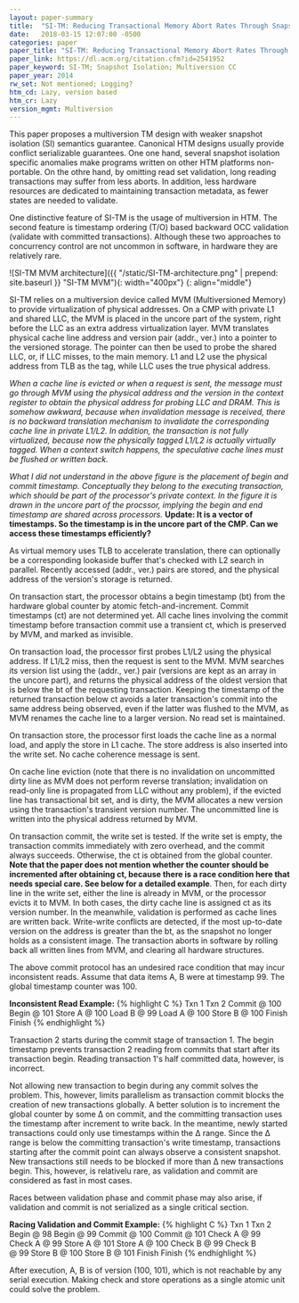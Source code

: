 ```yaml
---
layout: paper-summary
title:  "SI-TM: Reducing Transactional Memory Abort Rates Through Snapshot Isolation"
date:   2018-03-15 12:07:00 -0500
categories: paper
paper_title: "SI-TM: Reducing Transactional Memory Abort Rates Through Snapshot Isolation"
paper_link: https://dl.acm.org/citation.cfm?id=2541952
paper_keyword: SI-TM; Snapshot Isolation; Multiversion CC
paper_year: 2014
rw_set: Not mentioned; Logging?
htm_cd: Lazy, version based
htm_cr: Lazy
version_mgmt: Multiversion
---
```


This paper proposes a multiversion TM design with weaker snapshot isolation (SI) semantics guarantee. 
Canonical HTM designs usually provide conflict serializable guarantees. One one hand, several snapshot 
isolation specific anomalies make programs written on other HTM platforms non-portable. On the othre hand, 
by omitting read set validation, long reading transactions may suffer from 
less aborts. In addition, less hardware resources are dedicated to maintaining transaction metadata,
as fewer states are needed to validate.

One distinctive feature of SI-TM is the usage of multiversion in HTM. The second feature is timestamp ordering
(T/O) based backward OCC validation (validate with committed transactions). Although these two approaches
to concurrency control are not uncommon in software, in hardware they are relatively rare.

![SI-TM MVM architecture]({{ "/static/SI-TM-architecture.png" | prepend: site.baseurl }} "SI-TM MVM"){: width="400px"}
{: align="middle"}

SI-TM relies on a multiversion device called MVM (Multiversioned Memory) to provide virtualization of physical addresses. 
On a CMP with private L1 and shared LLC, the MVM is placed in the uncore part of the system, right before the LLC as an
extra address virtualization layer. MVM translates physical cache line address and version pair (addr., ver.) into a pointer 
to the versioned storage. The pointer can then be used to probe the shared LLC, or, if LLC misses, to
the main memory. L1 and L2 use the physical address from TLB as the tag, while LLC uses the true physical address. 

*When a cache line is evicted or when a request
is sent, the message must go through MVM using the physical address and the version in the context register to obtain
the physical address for probing LLC and DRAM. This is somehow awkward, because when invalidation message is received,
there is no backward translation mechanism to invalidate the corresponding cache line in private L1/L2. In addition,
the transaction is not fully virtualized, because now the physically tagged L1/L2 is actually virtually tagged. When
a context switch happens, the speculative cache lines must be flushed or written back.*

*What I did not understand in the above figure is the placement of begin and commit timestamp. Conceptually they belong to
the executing transaction, which should be part of the processor's private context. In the figure it is drawn in the
uncore part of the procssor, implying the begin and end timestamp are shared across processors.* **Update: It is a vector 
of timestamps. So the timestamp is in the uncore part of the CMP. Can we access these timestamps efficiently?**

As virtual memory uses TLB to accelerate translation, there can optionally be a corresponding lookaside buffer that's 
checked with L2 search in parallel. Recently accessed (addr., ver.) pairs are stored, and the physical address 
of the version's storage is returned.

On transaction start, the processor obtains a begin timestamp (bt) from the hardware global counter by atomic 
fetch-and-increment. Commit timestamps (ct) are not determined yet. All cache lines involving the commit
timestamp before transaction commit use a transient ct, which is preserved by MVM, and marked as invisible.

On transaction load, the processor first probes L1/L2 using the physical address. If L1/L2 miss, then the request 
is sent to the MVM. MVM searches its version list using the (addr., ver.) pair (versions are kept as an array
in the uncore part), and returns the physical address of the oldest version that is below the bt of the requesting
transaction. Keeping the timestamp of the returned transaction below ct avoids a later transaction's commit into the same 
address being observed, even if the latter was flushed to the MVM, as MVM renames the cache line to a larger version.
No read set is maintained.

On transaction store, the processor first loads the cache line as a normal load, and apply the store in L1 cache. 
The store address is also inserted into the write set. No cache coherence message is sent.

On cache line eviction (note that there is no invalidation on uncommitted dirty line as MVM does not perform reverse 
translation; invalidation on read-only line is propagated from LLC without any problem), if the evicted line
has transactional bit set, and is dirty, the MVM allocates a new version using the transaction's transient version
number. The uncommitted line is written into the physical address returned by MVM.

On transaction commit, the write set is tested. If the write set is empty, the transaction commits immediately with
zero overhead, and the commit always succeeds. Otherwise, the ct is obtained from the global counter. 
**Note that the paper does not mention whether the counter should be incremented after obtaining ct, because 
there is a race condition here that needs special care. See below for a detailed example**.
Then, for each dirty line in the write set, either the line is already in MVM, or the processor evicts it to MVM.
In both cases, the dirty cache line is assigned ct as its version number. In the meanwhile, validation is performed
as cache lines are written back. Write-write conflicts are detected, if the most up-to-date version on the address 
is greater than the bt, as the snapshot no longer holds as a consistent image. The transaction aborts in software
by rolling back all written lines from MVM, and clearing all hardware structures.

The above commit protocol has an undesired race condition that may incur inconsistent reads. Assume that
data items A, B were at timestamp 99. The global timestamp counter was 100.

**Inconsistent Read Example:**
{% highlight C %}
   Txn 1         Txn 2
Commit @ 100
              Begin @ 101
  Store A
   @ 100
                Load  B
                 @ 99
                Load  A
                 @ 100
  Store B
   @ 100
  Finish
                Finish
{% endhighlight %}

Transaction 2 starts during the commit stage of transaction 1. The begin timestamp prevents 
transaction 2 reading from commits that start after its transaction begin. Reading transaction 1's half 
committed data, however, is incorrect. 

Not allowing new transaction to begin during any commit solves the problem. This, however, limits parallelism
as transaction commit blocks the creation of new transactions globally. A better solution is to increment the 
global counter by some &Delta; on commit, and the committing transaction uses the timestamp after increment
to write back. In the meantime, newly started transactions could only use timestamps within the &Delta; range.
Since the &Delta; range is below the committing transaction's write timestamp, transactions starting after
the commit point can always observe a consistent snapshot. New transactions still needs to be blocked 
if more than &Delta; new transactions begin. This, however, is relativelu rare, as validation and commit are 
considered as fast in most cases.

Races between validation phase and commit phase may also arise, if validation and commit is not serialized as 
a single critical section.

**Racing Validation and Commit Example:**
{% highlight C %}
   Txn 1         Txn 2
 Begin @ 98
               Begin @ 99
Commit @ 100
              Commit @ 101
  Check A
   @ 99                     
                Check A
                 @ 99
                Store A
                 @ 101
  Store A
   @ 100
  Check B
   @ 99 
                Check B             
                 @ 99
  Store B
   @ 100
                Store B
                 @ 101
  Finish
                Finish
{% endhighlight %}

After execution, A, B is of version (100, 101), which is not reachable by any serial execution.
Making check and store operations as a single atomic unit could solve the problem.
